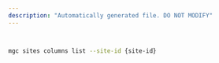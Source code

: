 ```yaml
---
description: "Automatically generated file. DO NOT MODIFY"
---
```


```bash


mgc sites columns list --site-id {site-id}

```